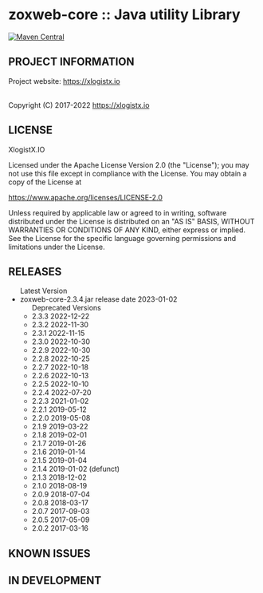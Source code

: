 
 zoxweb-core :: Java utility Library
==========================================================================
[![Maven Central](https://maven-badges.herokuapp.com/maven-central/org.zoxweb/zoxweb-core/badge.svg)](http://mvnrepository.com/artifact/org.zoxweb/zoxweb-core)


## PROJECT INFORMATION

Project website: https://xlogistx.io <br />
<br />
 
Copyright (C) 2017-2022 https://xlogistx.io

## LICENSE
 XlogistX.IO 
 
 Licensed under the Apache License Version 2.0 (the "License");
 you may not use this file except in compliance with the License.
 You may obtain a copy of the License at

 https://www.apache.org/licenses/LICENSE-2.0
  
 Unless required by applicable law or agreed to in writing, software
 distributed under the License is distributed on an "AS IS" BASIS,
 WITHOUT WARRANTIES OR CONDITIONS OF ANY KIND, either express or implied.
 See the License for the specific language governing permissions and
 limitations under the License.

## RELEASES

<ul> Latest Version
 <li> zoxweb-core-2.3.4.jar release date 2023-01-02
 <ul>Deprecated Versions
  <li>2.3.3 2022-12-22 
  <li>2.3.2 2022-11-30 
  <li>2.3.1 2022-11-15
  <li>2.3.0 2022-10-30
  <li>2.2.9 2022-10-30
  <li>2.2.8 2022-10-25
  <li>2.2.7 2022-10-18
  <li>2.2.6 2022-10-13
  <li>2.2.5 2022-10-10
  <li>2.2.4 2022-07-20
  <li>2.2.3 2021-01-02
  <li>2.2.1 2019-05-12
  <li>2.2.0 2019-05-08
  <li>2.1.9 2019-03-22
  <li>2.1.8 2019-02-01 
  <li>2.1.7 2019-01-26
  <li>2.1.6 2019-01-14
  <li>2.1.5 2019-01-04
  <li>2.1.4 2019-01-02 (defunct)
  <li>2.1.3 2018-12-02
  <li>2.1.0 2018-08-19
  <li>2.0.9 2018-07-04
  <li>2.0.8 2018-03-17
  <li>2.0.7 2017-09-03
  <li>2.0.5 2017-05-09
  <li>2.0.2 2017-03-16
 </ul>
</ul>


## KNOWN ISSUES


## IN DEVELOPMENT



